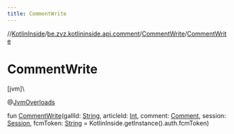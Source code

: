 ```yaml
---
title: CommentWrite
---
```

//[KotlinInside](../../../index.html)/[be.zvz.kotlininside.api.comment](../index.html)/[CommentWrite](index.html)/[CommentWrite](-comment-write.html)



# CommentWrite



[jvm]\




@[JvmOverloads](https://kotlinlang.org/api/latest/jvm/stdlib/kotlin.jvm/-jvm-overloads/index.html)



fun [CommentWrite](-comment-write.html)(gallId: [String](https://kotlinlang.org/api/latest/jvm/stdlib/kotlin/-string/index.html), articleId: [Int](https://kotlinlang.org/api/latest/jvm/stdlib/kotlin/-int/index.html), comment: [Comment](../../be.zvz.kotlininside.api.type.comment/-comment/index.html), session: [Session](../../be.zvz.kotlininside.session/-session/index.html), fcmToken: [String](https://kotlinlang.org/api/latest/jvm/stdlib/kotlin/-string/index.html) = KotlinInside.getInstance().auth.fcmToken)




